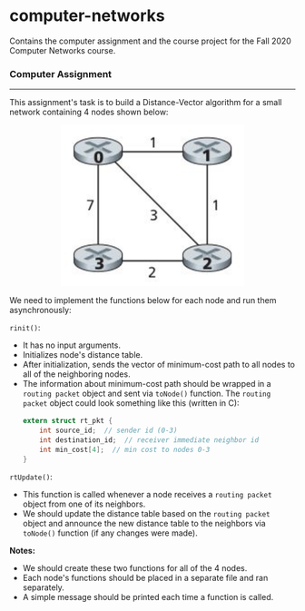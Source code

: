 # computer-networks

Contains the computer assignment and the course project for the Fall 2020
Computer Networks course.

### Computer Assignment

---
This assignment's task is to build a Distance-Vector algorithm for a small
network containing 4 nodes shown below:

<p align="center" width="100%">
<img src="./CA/nodes.png" alt="network nodes">
</p>

We need to implement the functions below for each node and run them
asynchronously:

`rinit()`:
- It has no input arguments.
- Initializes node's distance table.
- After initialization, sends the vector of minimum-cost path to all nodes 
to all of the neighboring nodes.
- The information about minimum-cost path should be wrapped in a 
`routing packet` object and sent via `toNode()` function. The `routing packet` 
object could look something like this (written in C):
    ```c
    extern struct rt_pkt {
        int source_id;  // sender id (0-3)
        int destination_id;  // receiver immediate neighbor id
        int min_cost[4];  // min cost to nodes 0-3
    }
    ```

`rtUpdate()`:
- This function is called whenever a node receives a `routing packet` object 
from one of its neighbors.
- We should update the distance table based on the `routing packet` object and
announce the new distance table to the neighbors via `toNode()` function
(if any changes were made).

**Notes:**
- We should create these two functions for all of the 4 nodes.
- Each node's functions should be placed in a separate file and ran separately.
- A simple message should be printed each time a function is called.
